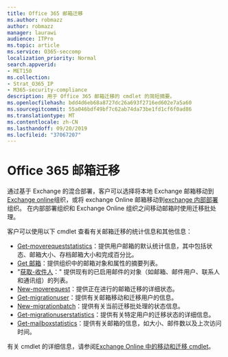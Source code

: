 ```yaml
---
title: Office 365 邮箱迁移
ms.author: robmazz
author: robmazz
manager: laurawi
audience: ITPro
ms.topic: article
ms.service: O365-seccomp
localization_priority: Normal
search.appverid:
- MET150
ms.collection:
- Strat_O365_IP
- M365-security-compliance
description: 用于 Office 365 邮箱迁移的 cmdlet 的简短摘要。
ms.openlocfilehash: bdd4d6eb68a8727dc26a693f2716ed602e7a5a60
ms.sourcegitcommit: 55a046bdf49bf7c62ab74da73be1fd1cf6f0ad86
ms.translationtype: MT
ms.contentlocale: zh-CN
ms.lasthandoff: 09/20/2019
ms.locfileid: "37067207"
---
```

# <a name="office-365-mailbox-migrations"></a>Office 365 邮箱迁移
通过基于 Exchange 的混合部署，客户可以选择将本地 Exchange 邮箱移动到[Exchange online](https://docs.microsoft.com/Exchange/exchange-online)组织，或将 exchange Online 邮箱移动到[exchange 内部部署](https://docs.microsoft.com/Exchange/exchange-server)组织。 在内部部署组织和 Exchange Online 组织之间移动邮箱时使用迁移批处理。

客户可以使用以下 cmdlet 查看有关邮箱迁移的统计信息和其他信息：

- [Get-moverequeststatistics](https://docs.microsoft.com/powershell/module/exchange/move-and-migration/Get-MoveRequestStatistics?view=exchange-ps)：提供用户邮箱的默认统计信息，其中包括状态、邮箱大小、存档邮箱大小和完成百分比。
- [Get 邮箱](https://docs.microsoft.com/powershell/module/exchange/mailboxes/Get-Mailbox?view=exchange-ps
)：提供组织中的邮箱对象和属性的摘要列表。
- "[获取-收件人](https://docs.microsoft.com/powershell/module/exchange/users-and-groups/Get-Recipient?view=exchange-ps)：" 提供现有的已启用邮件的对象（如邮箱、邮件用户、联系人和通讯组）的列表。
- [New-moverequest](https://docs.microsoft.com/powershell/module/exchange/move-and-migration/Get-MoveRequest?view=exchange-ps)：提供正在进行的邮箱迁移的详细状态。
- [Get-migrationuser](https://docs.microsoft.com/powershell/module/exchange/move-and-migration/Get-MigrationUser?view=exchange-ps)：提供有关邮箱移动和迁移用户的信息。
- [New-migrationbatch](https://docs.microsoft.com/powershell/module/exchange/move-and-migration/Get-MigrationBatch?view=exchange-ps)：提供有关当前迁移批处理的状态信息。
- [Get-migrationuserstatistics](https://docs.microsoft.com/powershell/module/exchange/move-and-migration/Get-MigrationUserStatistics?view=exchange-ps)：提供有关特定用户的迁移状态的详细信息。
- [Get-mailboxstatistics](https://docs.microsoft.com/powershell/module/exchange/mailboxes/Get-MailboxStatistics?view=exchange-ps)：提供有关邮箱的信息，如大小、邮件数以及上次访问时间。

有关 cmdlet 的详细信息，请参阅[Exchange Online 中的移动和迁移 cmdlet](https://docs.microsoft.com/powershell/exchange/exchange-online/exchange-online-powershell?view=exchange-ps)。
